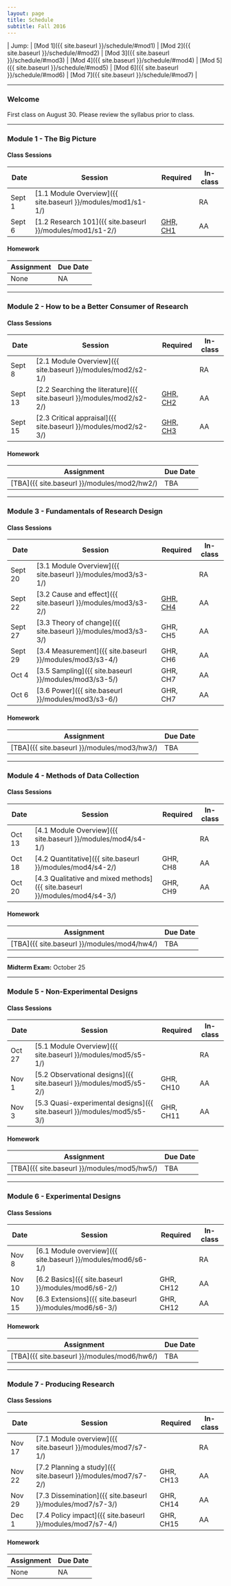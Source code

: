 ```yaml
---
layout: page
title: Schedule 
subtitle: Fall 2016
---
```


| Jump: | [Mod 1]({{ site.baseurl }}/schedule/#mod1) | [Mod 2]({{ site.baseurl }}/schedule/#mod2) | [Mod 3]({{ site.baseurl }}/schedule/#mod3) | [Mod 4]({{ site.baseurl }}/schedule/#mod4) | [Mod 5]({{ site.baseurl }}/schedule/#mod5) | [Mod 6]({{ site.baseurl }}/schedule/#mod6) | [Mod 7]({{ site.baseurl }}/schedule/#mod7) |

* * *

### Welcome

First class on August 30. Please review the syllabus prior to class.

* * *

### <a name="mod1"></a> Module 1 - The Big Picture

#### Class Sessions

| Date    | Session             | Required | In-class |
|---------|---------------------|----------|----------|
| Sept 1  | [1.1 Module Overview]({{ site.baseurl }}/modules/mod1/s1-1/) |  | RA       |
| Sept 6  | [1.2 Research 101]({{ site.baseurl }}/modules/mod1/s1-2/)    | [GHR, CH1](http://www.designsandmethods.com/ebook/science.html) | AA       |

#### Homework

| Assignment                    | Due Date |
|-------------------------------|----------|
| None                          | NA       |

* * *

### <a name="mod2"></a> Module 2 - How to be a Better Consumer of Research

#### Class Sessions

| Date    | Session             | Required | In-class |
|---------|---------------------|----------|----------|
| Sept 8  | [2.1 Module Overview]({{ site.baseurl }}/modules/mod2/s2-1/)           |  | RA       |
| Sept 13 | [2.2 Searching the literature]({{ site.baseurl }}/modules/mod2/s2-2/)  | [GHR, CH2](http://www.designsandmethods.com/ebook/literature.html) | AA       |
| Sept 15 | [2.3 Critical appraisal]({{ site.baseurl }}/modules/mod2/s2-3/)        | [GHR, CH3](http://www.designsandmethods.com/ebook/critical.html) | AA       |

#### Homework

| Assignment                    | Due Date |
|-------------------------------|----------|
| [TBA]({{ site.baseurl }}/modules/mod2/hw2/)                           | TBA      |

* * *

### <a name="mod3"></a> Module 3 - Fundamentals of Research Design 

#### Class Sessions

| Date    | Session             | Required | In-class |
|---------|---------------------|----------|----------|
| Sept 20  | [3.1 Module Overview]({{ site.baseurl }}/modules/mod3/s3-1/)           | | RA       |
| Sept 22 | [3.2 Cause and effect]({{ site.baseurl }}/modules/mod3/s3-2/)          | [GHR, CH4](http://www.designsandmethods.com/ebook/causeeffect.html) |AA       |
| Sept 27 | [3.3 Theory of change]({{ site.baseurl }}/modules/mod3/s3-3/)  | GHR, CH5 | AA       |
| Sept 29 | [3.4 Measurement]({{ site.baseurl }}/modules/mod3/s3-4/)        | GHR, CH6 | AA       |
| Oct 4 | [3.5 Sampling]({{ site.baseurl }}/modules/mod3/s3-5/)          | GHR, CH7 | AA       |
| Oct 6 | [3.6 Power]({{ site.baseurl }}/modules/mod3/s3-6/)          | GHR, CH7 | AA       |

#### Homework

| Assignment                    | Due Date |
|-------------------------------|----------|
| [TBA]({{ site.baseurl }}/modules/mod3/hw3/)                           | TBA      |

* * *

### <a name="mod4"></a> Module 4 - Methods of Data Collection

#### Class Sessions

| Date    | Session             | Required | In-class |
|---------|---------------------|----------|----------|
| Oct 13  | [4.1 Module Overview]({{ site.baseurl }}/modules/mod4/s4-1/)           | | RA       |
| Oct 18 | [4.2 Quantitative]({{ site.baseurl }}/modules/mod4/s4-2/)  | GHR, CH8 | AA       |
| Oct 20 | [4.3 Qualitative and mixed methods]({{ site.baseurl }}/modules/mod4/s4-3/)          | GHR, CH9 | AA       |

#### Homework

| Assignment                    | Due Date |
|-------------------------------|----------|
| [TBA]({{ site.baseurl }}/modules/mod4/hw4/)                           | TBA      |

* * *

**Midterm Exam:** October 25

* * *

### <a name="mod5"></a> Module 5 - Non-Experimental Designs

#### Class Sessions

| Date    | Session             | Required | In-class |
|---------|---------------------|----------|----------|
| Oct 27  | [5.1 Module Overview]({{ site.baseurl }}/modules/mod5/s5-1/)           | | RA       |
| Nov 1 | [5.2 Observational designs]({{ site.baseurl }}/modules/mod5/s5-2/)          | GHR, CH10 | AA       |
| Nov 3 | [5.3 Quasi-experimental designs]({{ site.baseurl }}/modules/mod5/s5-3/)          | GHR, CH11 | AA       |

#### Homework

| Assignment                    | Due Date |
|-------------------------------|----------|
| [TBA]({{ site.baseurl }}/modules/mod5/hw5/)                           | TBA      |

* * *

### <a name="mod6"></a> Module 6 - Experimental Designs

#### Class Sessions

| Date    | Session             | Required | In-class |
|---------|---------------------|----------|----------|
| Nov 8 | [6.1 Module overview]({{ site.baseurl }}/modules/mod6/s6-1/)          | | RA       |
| Nov 10 | [6.2 Basics]({{ site.baseurl }}/modules/mod6/s6-2/)          | GHR, CH12 | AA       |
| Nov 15 | [6.3 Extensions]({{ site.baseurl }}/modules/mod6/s6-3/)          | GHR, CH12 | AA       |

#### Homework

| Assignment                    | Due Date |
|-------------------------------|----------|
| [TBA]({{ site.baseurl }}/modules/mod6/hw6/)                           | TBA      |

* * *

### <a name="mod7"></a> Module 7 - Producing Research

#### Class Sessions

| Date    | Session             | Required | In-class |
|---------|---------------------|----------|----------|
| Nov 17 | [7.1 Module overview]({{ site.baseurl }}/modules/mod7/s7-1/)          | | RA       |
| Nov 22 | [7.2 Planning a study]({{ site.baseurl }}/modules/mod7/s7-2/)          | GHR, CH13 | AA       |
| Nov 29 | [7.3 Dissemination]({{ site.baseurl }}/modules/mod7/s7-3/)          | GHR, CH14 | AA       |
| Dec 1 | [7.4 Policy impact]({{ site.baseurl }}/modules/mod7/s7-4/)          | GHR, CH15 | AA       |

#### Homework

| Assignment                    | Due Date |
|-------------------------------|----------|
| None                          | NA       |